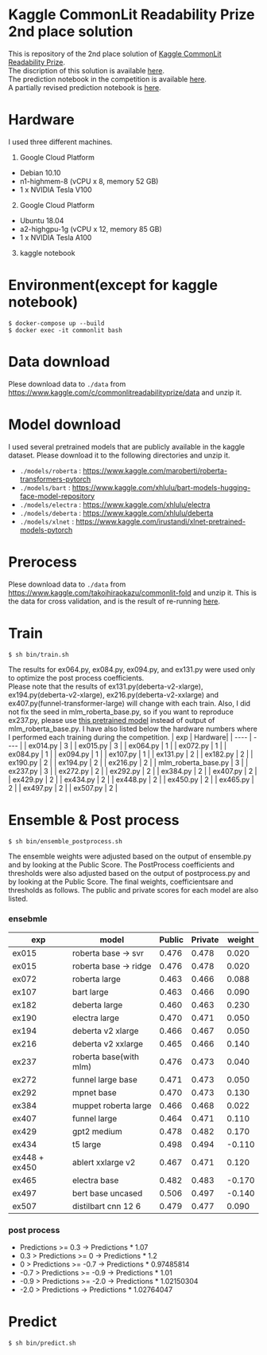 # Kaggle CommonLit Readability Prize 2nd place solution

This is repository of the 2nd place solution of [Kaggle CommonLit Readability Prize](https://www.kaggle.com/c/commonlitreadabilityprize).  
The discription of this solution is available [here](https://www.kaggle.com/c/commonlitreadabilityprize/discussion/258328).  
The prediction notebook in the competition is available [here](https://www.kaggle.com/takoihiraokazu/lb-ensemble-add-electra-base-bert-base2-t5-diba2).  
A partially revised prediction notebook is [here](https://www.kaggle.com/takoihiraokazu/final-sub1).

# Hardware
I used three different machines.

1. Google Cloud Platform
- Debian 10.10
- n1-highmem-8 (vCPU x 8, memory 52 GB)
- 1 x NVIDIA Tesla V100

2.  Google Cloud Platform
- Ubuntu 18.04
- a2-highgpu-1g (vCPU x 12, memory 85 GB)
- 1 x NVIDIA Tesla A100

3. kaggle notebook

# Environment(except for kaggle notebook)
```
$ docker-compose up --build
$ docker exec -it commonlit bash
```

# Data download
Plese download data to `./data` from https://www.kaggle.com/c/commonlitreadabilityprize/data and unzip it.

# Model download
I used several pretrained models that are publicly available in the kaggle dataset. Please download it to the following directories and unzip it.
 - `./models/roberta` : https://www.kaggle.com/maroberti/roberta-transformers-pytorch
 - `./models/bart` : https://www.kaggle.com/xhlulu/bart-models-hugging-face-model-repository
 - `./models/electra` : https://www.kaggle.com/xhlulu/electra 
 - `./models/deberta` : https://www.kaggle.com/xhlulu/deberta
 - `./models/xlnet` : https://www.kaggle.com/irustandi/xlnet-pretrained-models-pytorch

 # Prerocess
Plese download data to `./data` from https://www.kaggle.com/takoihiraokazu/commonlit-fold and unzip it. This is the data for cross validation, and is the result of re-running [here](https://www.kaggle.com/abhishek/step-1-create-folds).


 # Train
 `$ sh bin/train.sh` 
 
 The results for ex064.py, ex084.py, ex094.py, and ex131.py were used only to optimize the post process coefficients. </br>
 Please note that the results of ex131.py(deberta-v2-xlarge), ex194.py(deberta-v2-xlarge), ex216.py(deberta-v2-xxlarge) and ex407.py(funnel-transformer-large) will change with each train. Also, I did not fix the seed in mlm_roberta_base.py, so if you want to reproduce ex237.py, please use  [this pretrained model](https://www.kaggle.com/takoihiraokazu/clrp-roberta-base-mlm) instead of output of mlm_roberta_base.py. I have also listed below the hardware numbers where I performed each training during the competition.
| exp | Hardware|
| ---- | ---- | 
| ex014.py | 3 | 
| ex015.py | 3 | 
| ex064.py | 1 |
| ex072.py | 1 |
| ex084.py | 1 |
| ex094.py | 1 |
| ex107.py | 1 |
| ex131.py | 2 |
| ex182.py | 2 |
| ex190.py | 2 |
| ex194.py | 2 |
| ex216.py | 2 |
| mlm_roberta_base.py | 3 | 
| ex237.py | 3 |
| ex272.py | 2 |
| ex292.py | 2 |
| ex384.py | 2 |
| ex407.py | 2 |
| ex429.py | 2 |
| ex434.py | 2 |
| ex448.py | 2 |
| ex450.py | 2 |
| ex465.py | 2 |
| ex497.py | 2 |
| ex507.py | 2 |

# Ensemble & Post process
`$ sh bin/ensemble_postprocess.sh` 

The ensemble weights were adjusted based on the output of ensemble.py and by looking at the Public Score.
The PostProcess coefficients and thresholds were also adjusted based on the output of postprocess.py and by looking at the Public Score.
The final weights, coefficientsare and thresholds as follows. The public and private scores for each model are also listed.
### ensebmle
| exp | model| Public| Private| weight |
| ---- | ---- | ---- | ---- |---- |
| ex015 | roberta base -> svr |0.476 |0.478 | 0.020 |
| ex015 | roberta base -> ridge |0.476 |0.478 | 0.020 |
| ex072 | roberta large| 0.463| 0.466| 0.088|
| ex107 | bart large | 0.463| 0.466| 0.090|
| ex182 | deberta large | 0.460| 0.463| 0.230|
| ex190 | electra large | 0.470| 0.471| 0.050|
| ex194 | deberta v2 xlarge | 0.466 | 0.467| 0.050|
| ex216 | deberta v2 xxlarge | 0.465| 0.466| 0.140|
| ex237 | roberta base(with mlm) | 0.476| 0.473| 0.040|
| ex272 | funnel large base | 0.471| 0.473| 0.050|
| ex292 | mpnet base | 0.470| 0.473| 0.130|
| ex384 | muppet roberta large | 0.466| 0.468| 0.022|
| ex407 | funnel large | 0.464| 0.471| 0.110|
| ex429 | gpt2 medium | 0.478| 0.482| 0.170|
| ex434 | t5 large | 0.498| 0.494| -0.110|
| ex448 + ex450 | ablert xxlarge v2 | 0.467| 0.471| 0.120|
| ex465 | electra base | 0.482| 0.483| -0.170|
| ex497 | bert base uncased | 0.506| 0.497| -0.140|
| ex507 | distilbart cnn 12 6 | 0.479| 0.477| 0.090|
### post process
-	Predictions >= 0.3 -> Predictions * 1.07
-	0.3 > Predictions >= 0 -> Predictions * 1.2
-	0 > Predictions >= -0.7 -> Predictions * 0.97485814
-	-0.7 > Predictions >= -0.9 -> Predictions * 1.01
-	-0.9 > Predictions >= -2.0 -> Predictions * 1.02150304
-	-2.0 > Predictions -> Predictions * 1.02764047

# Predict
`$ sh bin/predict.sh`
